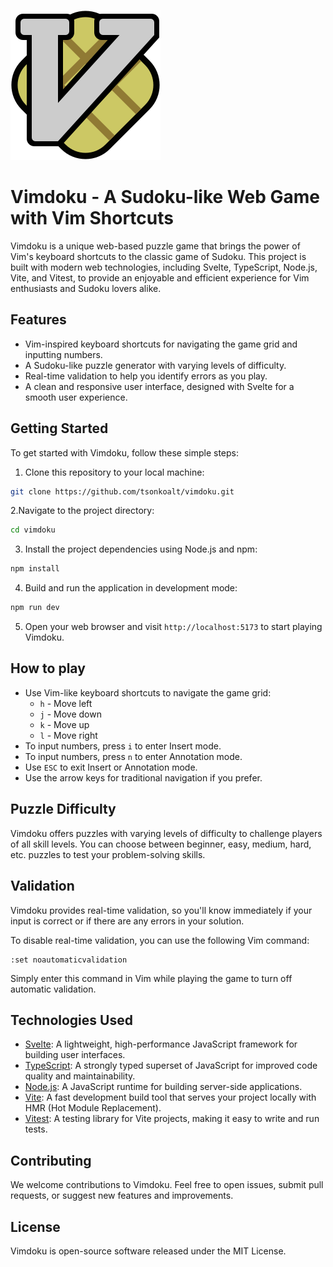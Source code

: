 ![Vimdoku Logo](./public/vimdoku.svg)

# Vimdoku - A Sudoku-like Web Game with Vim Shortcuts

Vimdoku is a unique web-based puzzle game that brings the power of Vim's keyboard shortcuts to the classic game of Sudoku. This project is built with modern web technologies, including Svelte, TypeScript, Node.js, Vite, and Vitest, to provide an enjoyable and efficient experience for Vim enthusiasts and Sudoku lovers alike.

## Features

- Vim-inspired keyboard shortcuts for navigating the game grid and inputting numbers.
- A Sudoku-like puzzle generator with varying levels of difficulty.
- Real-time validation to help you identify errors as you play.
- A clean and responsive user interface, designed with Svelte for a smooth user experience.

## Getting Started

To get started with Vimdoku, follow these simple steps:

1. Clone this repository to your local machine:

```bash
git clone https://github.com/tsonkoalt/vimdoku.git
```

2.Navigate to the project directory:

```bash
cd vimdoku
```

3. Install the project dependencies using Node.js and npm:

```bash
npm install
```

4. Build and run the application in development mode:

```bash
npm run dev
```

5. Open your web browser and visit `http://localhost:5173` to start playing Vimdoku.

## How to play

- Use Vim-like keyboard shortcuts to navigate the game grid:
  - `h` - Move left
  - `j` - Move down
  - `k` - Move up
  - `l` - Move right
- To input numbers, press `i` to enter Insert mode.
- To input numbers, press `n` to enter Annotation mode.
- Use `ESC` to exit Insert or Annotation mode.
- Use the arrow keys for traditional navigation if you prefer.

## Puzzle Difficulty

Vimdoku offers puzzles with varying levels of difficulty to challenge players of all skill levels. You can choose between beginner, easy, medium, hard, etc. puzzles to test your problem-solving skills.

## Validation

Vimdoku provides real-time validation, so you'll know immediately if your input is correct or if there are any errors in your solution.

To disable real-time validation, you can use the following Vim command:

```vim
:set noautomaticvalidation
```

Simply enter this command in Vim while playing the game to turn off automatic validation.

## Technologies Used

- [Svelte](https://svelte.dev/): A lightweight, high-performance JavaScript framework for building user interfaces.
- [TypeScript](https://typescriptlang.org/): A strongly typed superset of JavaScript for improved code quality and maintainability.
- [Node.js](https://nodejs.org/): A JavaScript runtime for building server-side applications.
- [Vite](https://vitejs.dev/): A fast development build tool that serves your project locally with HMR (Hot Module Replacement).
- [Vitest](https://vitest.dev/): A testing library for Vite projects, making it easy to write and run tests.

## Contributing

We welcome contributions to Vimdoku. Feel free to open issues, submit pull requests, or suggest new features and improvements.

## License

Vimdoku is open-source software released under the MIT License.

